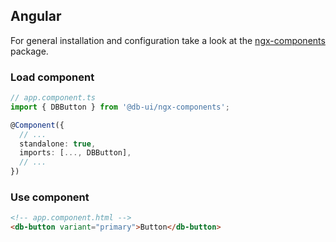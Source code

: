 ## Angular

For general installation and configuration take a look at the [ngx-components](https://www.npmjs.com/package/@db-ui/ngx-components) package.

### Load component

```ts app.component.ts
// app.component.ts
import { DBButton } from '@db-ui/ngx-components';

@Component({
  // ...
  standalone: true,
  imports: [..., DBButton],
  // ...
})
```

### Use component

```html app.component.html
<!-- app.component.html -->
<db-button variant="primary">Button</db-button>
```
